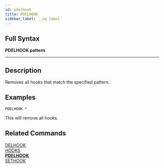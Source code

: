 ```yaml
---
id: pdelhook
title: PDELHOOK
sidebar_label: __no_label
---
```


## Full Syntax

**PDELHOOK  pattern**

---

## Description

Removes all hooks that match the specified pattern.

## Examples

```tile38
PDELHOOK *
```

This will remove all hooks.

## Related Commands

[DELHOOK](delhook.html)<br>
[HOOKS](hooks.html)<br>
**[PDELHOOK](pdelhook.html)**<br>
[SETHOOK](sethook.html)<br>
